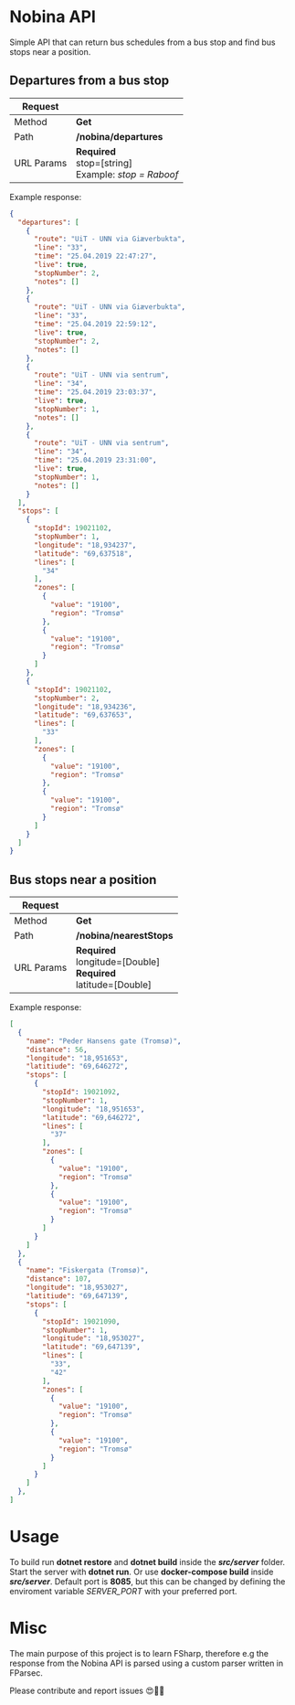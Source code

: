 # Nobina API
Simple API that can return bus schedules from a bus stop and find bus stops near a position.

## Departures from a bus stop 
| Request     |       |
|  ---  |  ---  |
| Method | **Get**
|   Path    |   **/nobina/departures**    |
|   URL Params    |   **Required**<br /> stop=[string] <br/>Example: *stop = Raboof*   |

Example response:

```json
{
  "departures": [
    {
      "route": "UiT - UNN via Giæverbukta",
      "line": "33",
      "time": "25.04.2019 22:47:27",
      "live": true,
      "stopNumber": 2,
      "notes": []
    },
    {
      "route": "UiT - UNN via Giæverbukta",
      "line": "33",
      "time": "25.04.2019 22:59:12",
      "live": true,
      "stopNumber": 2,
      "notes": []
    },
    {
      "route": "UiT - UNN via sentrum",
      "line": "34",
      "time": "25.04.2019 23:03:37",
      "live": true,
      "stopNumber": 1,
      "notes": []
    },
    {
      "route": "UiT - UNN via sentrum",
      "line": "34",
      "time": "25.04.2019 23:31:00",
      "live": true,
      "stopNumber": 1,
      "notes": []
    }
  ],
  "stops": [
    {
      "stopId": 19021102,
      "stopNumber": 1,
      "longitude": "18,934237",
      "latitude": "69,637518",
      "lines": [
        "34"
      ],
      "zones": [
        {
          "value": "19100",
          "region": "Tromsø"
        },
        {
          "value": "19100",
          "region": "Tromsø"
        }
      ]
    },
    {
      "stopId": 19021102,
      "stopNumber": 2,
      "longitude": "18,934236",
      "latitude": "69,637653",
      "lines": [
        "33"
      ],
      "zones": [
        {
          "value": "19100",
          "region": "Tromsø"
        },
        {
          "value": "19100",
          "region": "Tromsø"
        }
      ]
    }
  ]
}
```

## Bus stops near a position
| Request     |       |
|  ---  |  ---  |
| Method | **Get**
|   Path    |   **/nobina/nearestStops**    |
|   URL Params    |   **Required**<br /> longitude=[Double] <br/>**Required**<br /> latitude=[Double]   |




Example response:
```json
[
  {
    "name": "Peder Hansens gate (Tromsø)",
    "distance": 56,
    "longitude": "18,951653",
    "latitiude": "69,646272",
    "stops": [
      {
        "stopId": 19021092,
        "stopNumber": 1,
        "longitude": "18,951653",
        "latitude": "69,646272",
        "lines": [
          "37"
        ],
        "zones": [
          {
            "value": "19100",
            "region": "Tromsø"
          },
          {
            "value": "19100",
            "region": "Tromsø"
          }
        ]
      }
    ]
  },
  {
    "name": "Fiskergata (Tromsø)",
    "distance": 107,
    "longitude": "18,953027",
    "latitiude": "69,647139",
    "stops": [
      {
        "stopId": 19021090,
        "stopNumber": 1,
        "longitude": "18,953027",
        "latitude": "69,647139",
        "lines": [
          "33",
          "42"
        ],
        "zones": [
          {
            "value": "19100",
            "region": "Tromsø"
          },
          {
            "value": "19100",
            "region": "Tromsø"
          }
        ]
      }
    ]
  },
]
```

# Usage

To build run **dotnet restore** and **dotnet build** inside the ***src/server*** folder. Start the server with **dotnet run**. Or use **docker-compose build** inside ***src/server***. Default port is **8085**, but this can be changed by defining the enviroment variable *SERVER_PORT* with your preferred port.

# Misc

The main purpose of this project is to learn FSharp, therefore e.g the response from the Nobina API is parsed using a custom parser written in FParsec. 

Please contribute and report issues 😍🙌🏻

